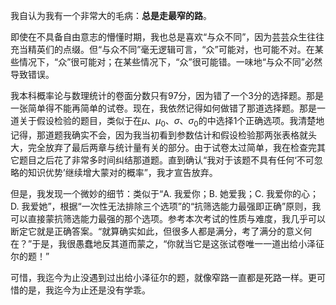 我自认为我有一个非常大的毛病：**总是走最窄的路**。

即使在不具备自由意志的懵懂时期，我也总是喜欢“与众不同”，因为芸芸众生往往充当精英们的点缀。但“与众不同”毫无逻辑可言，“众”可能对，也可能不对。在某些情况下，“众”很可能对；在某些情况下，“众”很可能错。一味地“与众不同”必然导致错误。

我本科概率论与数理统计的卷面分数只有97分，因为错了一个3分的选择题。那是一张简单得不能再简单的试卷。现在，我依然记得如何做错了那道选择题。那是一道关于假设检验的题目，类似于在$\mu$、$\mu_0$、$\sigma$、$\sigma_0$的中选择1个正确选项。我清楚地记得，那道题我确实不会，因为我当初看到参数估计和假设检验那两张表格就头大，完全放弃了最后两章与统计量有关的部分。由于试卷太过简单，我在检查完其它题目之后花了非常多时间纠结那道题。直到确认“我对于该题不具有任何‘不可忽略的知识优势’继续增大蒙对的概率”，我才宣告放弃。

但是，我发现一个微妙的细节：类似于“A. 我爱你；B. 她爱我；C. 我爱你的心；D. 我爱她”，根据“一次性无法排除三个选项”的“抗筛选能力最强即正确”原则，我可以直接蒙抗筛选能力最强的那个选项。参考本次考试的性质与难度，我几乎可以断定它就是正确答案。“就算确实如此，但很多人都是满分，考了满分的意义何在？”于是，我很愚蠢地反其道而蒙之，“你就当它是这张试卷唯一一道出给小泽征尔的题！”

可惜，我迄今为止没遇到过出给小泽征尔的题，就像窄路一直都是死路一样。更可惜的是，我迄今为止还是没有学乖。